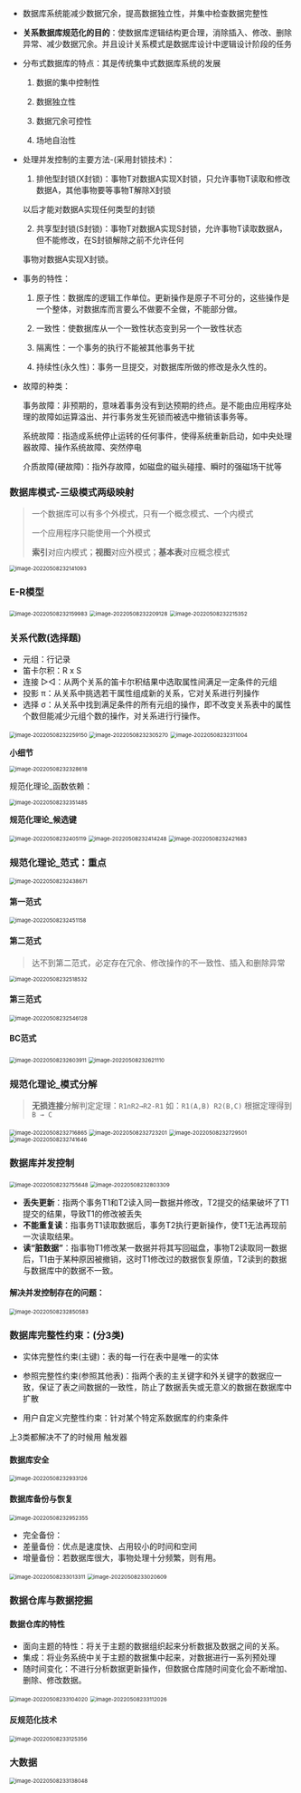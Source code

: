 * 数据库系统能减少数据冗余，提高数据独立性，并集中检查数据完整性

* **关系数据库规范化的目的**：使数据库逻辑结构更合理，消除插入、修改、删除异常、减少数据冗余。并且设计关系模式是数据库设计中逻辑设计阶段的任务

* 分布式数据库的特点：其是传统集中式数据库系统的发展

  1. 数据的集中控制性

  2. 数据独立性

  3. 数据冗余可控性

  4. 场地自治性

* 处理并发控制的主要方法-(采用封锁技术)：

  1. 排他型封锁(X封锁)：事物T对数据A实现X封锁，只允许事物T读取和修改数据A，其他事物要等事物T解除X封锁

  以后才能对数据A实现任何类型的封锁

  2. 共享型封锁(S封锁)：事物T对数据A实现S封锁，允许事物T读取数据A，但不能修改，在S封锁解除之前不允许任何

  事物对数据A实现X封锁。

* 事务的特性：

  1. 原子性：数据库的逻辑工作单位。更新操作是原子不可分的，这些操作是一个整体，对数据库而言要么不做要不全做，不能部分做。

  2. 一致性：使数据库从一个一致性状态变到另一个一致性状态

  3. 隔离性：一个事务的执行不能被其他事务干扰

  4. 持续性(永久性)：事务一旦提交，对数据库所做的修改是永久性的。

* 故障的种类：

  事务故障：非预期的，意味着事务没有到达预期的终点。是不能由应用程序处理的故障如运算溢出、并行事务发生死锁而被选中撤销该事务等。

  系统故障：指造成系统停止运转的任何事件，使得系统重新启动，如中央处理器故障、操作系统故障、突然停电

  介质故障(硬故障)：指外存故障，如磁盘的磁头碰撞、瞬时的强磁场干扰等

### 数据库模式-三级模式两级映射

> 一个数据库可以有多个外模式，只有一个概念模式、一个内模式
>
> 一个应用程序只能使用一个外模式
>
> **索引**对应内模式；**视图**对应外模式；**基本表**对应概念模式

<img src="../assets/软件设计师/image-20220508232141093.png" alt="image-20220508232141093" style="zoom:67%;" />

### E-R模型

<img src="../assets/软件设计师/image-20220508232159983.png" alt="image-20220508232159983" style="zoom:67%;" />

<img src="../assets/软件设计师/image-20220508232209128.png" alt="image-20220508232209128" style="zoom:67%;" />

<img src="../assets/软件设计师/image-20220508232215352.png" alt="image-20220508232215352" style="zoom:67%;" />

### 关系代数(选择题)

- 元组：行记录
- 笛卡尔积：R x S
- 连接 ▷◁：从两个关系的笛卡尔积结果中选取属性间满足一定条件的元组
- 投影 π：从关系中挑选若干属性组成新的关系，它对关系进行列操作
- 选择 σ：从关系中找到满足条件的所有元组的操作，即不改变关系表中的属性个数但能减少元组个数的操作，对关系进行行操作。

<img src="../assets/软件设计师/image-20220508232259150.png" alt="image-20220508232259150" style="zoom:67%;" />

<img src="../assets/软件设计师/image-20220508232305270.png" alt="image-20220508232305270" style="zoom:67%;" />

<img src="../assets/软件设计师/image-20220508232311004.png" alt="image-20220508232311004" style="zoom:67%;" />

**小细节**

<img src="../assets/软件设计师/image-20220508232328618.png" alt="image-20220508232328618" style="zoom:67%;" />

规范化理论_函数依赖：

<img src="../assets/软件设计师/image-20220508232351485.png" alt="image-20220508232351485" style="zoom:67%;" />

**规范化理论_候选键**

<img src="../assets/软件设计师/image-20220508232405119.png" alt="image-20220508232405119" style="zoom:67%;" />

<img src="../assets/软件设计师/image-20220508232414248.png" alt="image-20220508232414248" style="zoom:67%;" />

<img src="../assets/软件设计师/image-20220508232421683.png" alt="image-20220508232421683" style="zoom:67%;" />

### 规范化理论_范式：重点

<img src="../assets/软件设计师/image-20220508232438671.png" alt="image-20220508232438671" style="zoom:67%;" />

#### 第一范式

<img src="../assets/软件设计师/image-20220508232451158.png" alt="image-20220508232451158" style="zoom:67%;" />

#### 第二范式

> 达不到第二范式，必定存在冗余、修改操作的不一致性、插入和删除异常

<img src="../assets/软件设计师/image-20220508232518532.png" alt="image-20220508232518532" style="zoom:67%;" />

#### 第三范式

<img src="../assets/软件设计师/image-20220508232546128.png" alt="image-20220508232546128" style="zoom:67%;" />

#### BC范式

<img src="../assets/软件设计师/image-20220508232603911.png" alt="image-20220508232603911" style="zoom:67%;" />

<img src="../assets/软件设计师/image-20220508232621110.png" alt="image-20220508232621110" style="zoom:67%;" />

### 规范化理论_模式分解

> **无损连接**分解判定定理：`R1∩R2→R2-R1` 如：`R1(A,B) R2(B,C)`  根据定理得到 `B → C`

<img src="../assets/软件设计师/image-20220508232716865.png" alt="image-20220508232716865" style="zoom:67%;" />

<img src="../assets/软件设计师/image-20220508232723201.png" alt="image-20220508232723201" style="zoom:67%;" />

<img src="../assets/软件设计师/image-20220508232729501.png" alt="image-20220508232729501" style="zoom:67%;" />

<img src="../assets/软件设计师/image-20220508232741646.png" alt="image-20220508232741646" style="zoom:67%;" />

### 数据库并发控制

<img src="../assets/软件设计师/image-20220508232755648.png" alt="image-20220508232755648" style="zoom:67%;" />

<img src="../assets/软件设计师/image-20220508232803309.png" alt="image-20220508232803309" style="zoom:67%;" />

- **丢失更新**：指两个事务T1和T2读入同一数据并修改，T2提交的结果破坏了T1提交的结果，导致T1的修改被丢失
- **不能重复读**：指事务T1读取数据后，事务T2执行更新操作，使T1无法再现前一次读取结果。
- **读“脏数据”**：指事物T1修改某一数据并将其写回磁盘，事物T2读取同一数据后，T1由于某种原因被撤销，这时T1修改过的数据恢复原值，T2读到的数据与数据库中的数据不一致。

#### 解决并发控制存在的问题：

<img src="../assets/软件设计师/image-20220508232850583.png" alt="image-20220508232850583" style="zoom:67%;" />

### 数据库完整性约束：(分3类)

- 实体完整性约束(主键)：表的每一行在表中是唯一的实体
- 参照完整性约束(参照其他表)：指两个表的主关键字和外关键字的数据应一致，保证了表之间数据的一致性，防止了数据丢失或无意义的数据在数据库中扩散

- 用户自定义完整性约束：针对某个特定系数据库的约束条件

上3类都解决不了的时候用 触发器

#### 数据库安全

<img src="../assets/软件设计师/image-20220508232933126.png" alt="image-20220508232933126" style="zoom:67%;" />

#### 数据库备份与恢复

<img src="../assets/软件设计师/image-20220508232952355.png" alt="image-20220508232952355" style="zoom:67%;" />

- 完全备份：
- 差量备份：优点是速度快、占用较小的时间和空间
- 增量备份：若数据库很大，事物处理十分频繁，则有用。

<img src="../assets/软件设计师/image-20220508233013311.png" alt="image-20220508233013311" style="zoom:67%;" />

<img src="../assets/软件设计师/image-20220508233020609.png" alt="image-20220508233020609" style="zoom:67%;" />

### 数据仓库与数据挖掘

#### 数据仓库的特性

- 面向主题的特性：将关于主题的数据组织起来分析数据及数据之间的关系。
- 集成：将业务系统中关于主题的数据集中起来，对数据进行一系列预处理
- 随时间变化：不进行分析数据更新操作，但数据仓库随时间变化会不断增加、删除、修改数据。

<img src="../assets/软件设计师/image-20220508233104020.png" alt="image-20220508233104020" style="zoom:67%;" />

<img src="../assets/软件设计师/image-20220508233112026.png" alt="image-20220508233112026" style="zoom:67%;" />

#### 反规范化技术

<img src="../assets/软件设计师/image-20220508233125356.png" alt="image-20220508233125356" style="zoom:67%;" />

### 大数据

<img src="../assets/软件设计师/image-20220508233138048.png" alt="image-20220508233138048" style="zoom:67%;" />